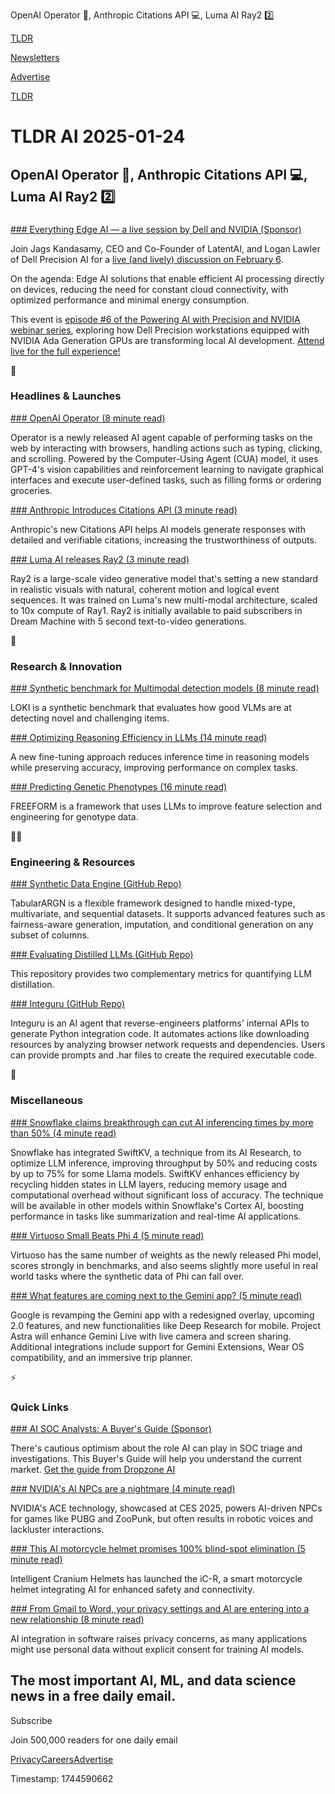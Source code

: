 OpenAI Operator 🤖, Anthropic Citations API 💻, Luma AI Ray2 2️⃣

[TLDR](/)

[Newsletters](/newsletters)

[Advertise](https://advertise.tldr.tech/)

[TLDR](/)

# TLDR AI 2025-01-24

## OpenAI Operator 🤖, Anthropic Citations API 💻, Luma AI Ray2 2️⃣

### 

[### Everything Edge AI — a live session by Dell and NVIDIA (Sponsor)](https://events.dell.com/event/c87be06c-a180-4c88-b9bf-7fe6f365d43a/regProcessStep1?utm_source=TLDR&amp;utm_medium=Webinar&amp;utm_campaign=EP6)

Join Jags Kandasamy, CEO and Co-Founder of LatentAI, and Logan Lawler of Dell Precision AI for a [live (and lively) discussion on February 6](https://events.dell.com/event/c87be06c-a180-4c88-b9bf-7fe6f365d43a/regProcessStep1?utm_source=TLDR&utm_medium=Webinar&utm_campaign=EP6).

On the agenda: Edge AI solutions that enable efficient AI processing directly on devices, reducing the need for constant cloud connectivity, with optimized performance and minimal energy consumption.

This event is [episode #6 of the Powering AI with Precision and NVIDIA webinar series](https://events.dell.com/event/c87be06c-a180-4c88-b9bf-7fe6f365d43a/regProcessStep1?utm_source=TLDR&utm_medium=Webinar&utm_campaign=EP6), exploring how Dell Precision workstations equipped with NVIDIA Ada Generation GPUs are transforming local AI development. [Attend live for the full experience!](https://events.dell.com/event/c87be06c-a180-4c88-b9bf-7fe6f365d43a/regProcessStep1?utm_source=TLDR&utm_medium=Webinar&utm_campaign=EP6)

🚀

### Headlines & Launches

[### OpenAI Operator (8 minute read)](https://openai.com/index/introducing-operator/?utm_source=tldrai)

Operator is a newly released AI agent capable of performing tasks on the web by interacting with browsers, handling actions such as typing, clicking, and scrolling. Powered by the Computer-Using Agent (CUA) model, it uses GPT-4's vision capabilities and reinforcement learning to navigate graphical interfaces and execute user-defined tasks, such as filling forms or ordering groceries.

[### Anthropic Introduces Citations API (3 minute read)](https://www.anthropic.com/news/introducing-citations-api?utm_source=tldrai)

Anthropic's new Citations API helps AI models generate responses with detailed and verifiable citations, increasing the trustworthiness of outputs.

[### Luma AI releases Ray2 (3 minute read)](https://lumalabs.ai/ray?utm_source=tldrai)

Ray2 is a large-scale video generative model that's setting a new standard in realistic visuals with natural, coherent motion and logical event sequences. It was trained on Luma's new multi-modal architecture, scaled to 10x compute of Ray1. Ray2 is initially available to paid subscribers in Dream Machine with 5 second text-to-video generations.

🧠

### Research & Innovation

[### Synthetic benchmark for Multimodal detection models (8 minute read)](https://opendatalab.github.io/LOKI/?utm_source=tldrai)

LOKI is a synthetic benchmark that evaluates how good VLMs are at detecting novel and challenging items.

[### Optimizing Reasoning Efficiency in LLMs (14 minute read)](https://arxiv.org/abs/2501.12570v1?utm_source=tldrai)

A new fine-tuning approach reduces inference time in reasoning models while preserving accuracy, improving performance on complex tasks.

[### Predicting Genetic Phenotypes (16 minute read)](https://arxiv.org/abs/2410.01795v1?utm_source=tldrai)

FREEFORM is a framework that uses LLMs to improve feature selection and engineering for genotype data.

👨‍💻

### Engineering & Resources

[### Synthetic Data Engine (GitHub Repo)](https://github.com/mostly-ai/mostlyai-engine?utm_source=tldrai)

TabularARGN is a flexible framework designed to handle mixed-type, multivariate, and sequential datasets. It supports advanced features such as fairness-aware generation, imputation, and conditional generation on any subset of columns.

[### Evaluating Distilled LLMs (GitHub Repo)](https://github.com/aegis1863/llms-distillation-quantification?utm_source=tldrai)

This repository provides two complementary metrics for quantifying LLM distillation.

[### Integuru (GitHub Repo)](https://github.com/Integuru-AI/Integuru?utm_source=tldrai)

Integuru is an AI agent that reverse-engineers platforms' internal APIs to generate Python integration code. It automates actions like downloading resources by analyzing browser network requests and dependencies. Users can provide prompts and .har files to create the required executable code.

🎁

### Miscellaneous

[### Snowflake claims breakthrough can cut AI inferencing times by more than 50% (4 minute read)](https://siliconangle.com/2025/01/16/snowflake-claims-breakthrough-can-cut-ai-inferencing-times-50?utm_source=tldrai)

Snowflake has integrated SwiftKV, a technique from its AI Research, to optimize LLM inference, improving throughput by 50% and reducing costs by up to 75% for some Llama models. SwiftKV enhances efficiency by recycling hidden states in LLM layers, reducing memory usage and computational overhead without significant loss of accuracy. The technique will be available in other models within Snowflake's Cortex AI, boosting performance in tasks like summarization and real-time AI applications.

[### Virtuoso Small Beats Phi 4 (5 minute read)](https://huggingface.co/arcee-ai/Virtuoso-Small?utm_source=tldrai)

Virtuoso has the same number of weights as the newly released Phi model, scores strongly in benchmarks, and also seems slightly more useful in real world tasks where the synthetic data of Phi can fall over.

[### What features are coming next to the Gemini app? (5 minute read)](https://9to5google.com/2025/01/16/gemini-app-features/?utm_source=tldrai)

Google is revamping the Gemini app with a redesigned overlay, upcoming 2.0 features, and new functionalities like Deep Research for mobile. Project Astra will enhance Gemini Live with live camera and screen sharing. Additional integrations include support for Gemini Extensions, Wear OS compatibility, and an immersive trip planner.

⚡️

### Quick Links

[### AI SOC Analysts: A Buyer's Guide (Sponsor)](https://content.dropzone.ai/soc-buyers-guide?utm_campaign=6746545-TLDR%20AI%20Sponsorship&amp;utm_source=TLDR&amp;utm_medium=AI&amp;utm_content=quicklink)

There's cautious optimism about the role AI can play in SOC triage and investigations. This Buyer's Guide will help you understand the current market. [Get the guide from Dropzone AI](https://content.dropzone.ai/soc-buyers-guide?utm_campaign=6746545-TLDR%20AI%20Sponsorship&utm_source=TLDR&utm_medium=AI&utm_content=quicklink)

[### NVIDIA's AI NPCs are a nightmare (4 minute read)](https://www.engadget.com/gaming/pc/nvidias-ai-npcs-are-a-nightmare-140313701.html?utm_source=tldrai)

NVIDIA's ACE technology, showcased at CES 2025, powers AI-driven NPCs for games like PUBG and ZooPunk, but often results in robotic voices and lackluster interactions.

[### This AI motorcycle helmet promises 100% blind-spot elimination (5 minute read)](https://newatlas.com/motorcycles/icr-ai-helmet/?utm_source=tldrai)

Intelligent Cranium Helmets has launched the iC-R, a smart motorcycle helmet integrating AI for enhanced safety and connectivity.

[### From Gmail to Word, your privacy settings and AI are entering into a new relationship (8 minute read)](https://www.cnbc.com/2025/01/15/from-gmail-to-word-your-privacy-settings-and-ai-in-a-new-relationship.html?utm_source=tldrai)

AI integration in software raises privacy concerns, as many applications might use personal data without explicit consent for training AI models.

## The most important AI, ML, and data science news in a free daily email.

Subscribe

Join 500,000 readers for one daily email

[Privacy](/privacy)[Careers](https://jobs.ashbyhq.com/tldr.tech)[Advertise](/ai/advertise)

Timestamp: 1744590662